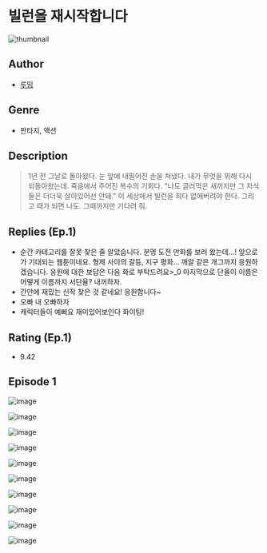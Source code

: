 # 빌런을 재시작합니다
![thumbnail](https://image-comic.pstatic.net/user_contents_data/challenge_comic/2023/05/24/335886/upload_7219612370747156019_480x623.jpeg)

## Author
- [루밈](https://comic.naver.com/artistTitle?id=335886)

## Genre
- 판타지, 액션

## Description
> 1년 전 그날로 돌아왔다. 눈 앞에 내밀어진 손을 쳐냈다. 내가 무엇을 위해 다시 되돌아왔는데. 죽음에서 주어진 복수의 기회다. "나도 글러먹은 새끼지만 그 자식들은 더더욱 살아있어선 안돼." 이 세상에서 빌런을 죄다 없애버려야 한다. 그리고 때가 되면 나도. 그때까지만 기다려 줘.

## Replies (Ep.1)
- 순간 카테고리를 잘못 찾은 줄 알았습니다. 분명 도전 만화를 보러 왔는데...! 앞으로가 기대되는 웹툰이네요. 형제 사이의 갈등, 지구 평화... 깨알 같은 개그까지 응원하겠습니다. 응원에 대한 보답은 다음 화로 부탁드려요>_0 마지막으로 단율이 이름은 어떻게 이름까지 서단율? 내꺼하자.
- 간만에 재밌는 신작 찾은 것 같네요! 응원합니다~
- 오빠 내 오빠하자
- 캐릭터들이 예뻐요 재미있어보인다 화이팅!

## Rating (Ep.1)
- 9.42

## Episode 1
![image](https://image-comic.pstatic.net/user_contents_data/challenge_comic/2023/05/24/335886/upload_7364011228575316323.jpeg)

![image](https://image-comic.pstatic.net/user_contents_data/challenge_comic/2023/05/24/335886/upload_4050252717571256627.jpeg)

![image](https://image-comic.pstatic.net/user_contents_data/challenge_comic/2023/05/24/335886/upload_3474584512123908403.jpeg)

![image](https://image-comic.pstatic.net/user_contents_data/challenge_comic/2023/05/24/335886/upload_4063427065928889909.jpeg)

![image](https://image-comic.pstatic.net/user_contents_data/challenge_comic/2023/05/24/335886/upload_7162183997873074230.jpeg)

![image](https://image-comic.pstatic.net/user_contents_data/challenge_comic/2023/05/24/335886/upload_7293686688184023089.jpeg)

![image](https://image-comic.pstatic.net/user_contents_data/challenge_comic/2023/05/24/335886/upload_4122256448471262310.jpeg)

![image](https://image-comic.pstatic.net/user_contents_data/challenge_comic/2023/05/24/335886/upload_3702578151582545715.jpeg)

![image](https://image-comic.pstatic.net/user_contents_data/challenge_comic/2023/05/24/335886/upload_7148110056602494002.jpeg)

![image](https://image-comic.pstatic.net/user_contents_data/challenge_comic/2023/05/24/335886/upload_7004333509568443698.jpeg)
